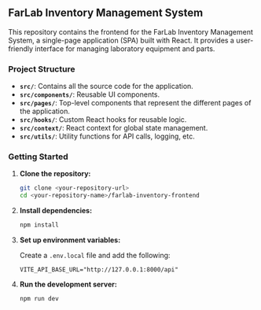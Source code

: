 ## FarLab Inventory Management System

This repository contains the frontend for the FarLab Inventory Management System, a single-page application (SPA) built with React. It provides a user-friendly interface for managing laboratory equipment and parts.

### Project Structure

- **`src/`**: Contains all the source code for the application.
- **`src/components/`**: Reusable UI components.
- **`src/pages/`**: Top-level components that represent the different pages of the application.
- **`src/hooks/`**: Custom React hooks for reusable logic.
- **`src/context/`**: React context for global state management.
- **`src/utils/`**: Utility functions for API calls, logging, etc.

### Getting Started

1.  **Clone the repository:**

    ```bash
    git clone <your-repository-url>
    cd <your-repository-name>/farlab-inventory-frontend
    ```

2.  **Install dependencies:**

    ```bash
    npm install
    ```

3.  **Set up environment variables:**

    Create a `.env.local` file and add the following:

    ```
    VITE_API_BASE_URL="http://127.0.0.1:8000/api"
    ```

4.  **Run the development server:**

    ```bash
    npm run dev
    ```
